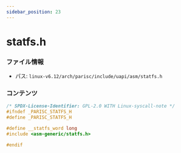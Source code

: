 ```yaml
---
sidebar_position: 23
---
```

# statfs.h

### ファイル情報

- パス: `linux-v6.12/arch/parisc/include/uapi/asm/statfs.h`

### コンテンツ

```h
/* SPDX-License-Identifier: GPL-2.0 WITH Linux-syscall-note */
#ifndef _PARISC_STATFS_H
#define _PARISC_STATFS_H

#define __statfs_word long
#include <asm-generic/statfs.h>

#endif

```
